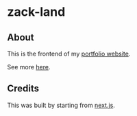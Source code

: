 # zack-land
<div>

## About

<dl>
  This is the frontend of my <a href="https://zack.land">portfolio website</a>.

  See more <a href="https://zack.land/portfolio/applications">here</a>.
</dl>

## Credits

<dl>
  This was built by starting from <a href="https://github.com/vercel/next.js">next.js</a>.
</dl>

</div>
